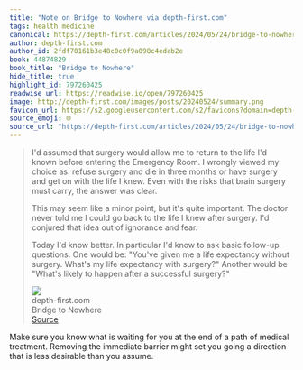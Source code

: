 ```yaml
---
title: "Note on Bridge to Nowhere via depth-first.com"
tags: health medicine
canonical: https://depth-first.com/articles/2024/05/24/bridge-to-nowhere/
author: depth-first.com
author_id: 2fdf70161b3e48c0c0f9a098c4edab2e
book: 44874829
book_title: "Bridge to Nowhere"
hide_title: true
highlight_id: 797260425
readwise_url: https://readwise.io/open/797260425
image: http://depth-first.com/images/posts/20240524/summary.png
favicon_url: https://s2.googleusercontent.com/s2/favicons?domain=depth-first.com
source_emoji: 🌐
source_url: "https://depth-first.com/articles/2024/05/24/bridge-to-nowhere/#:~:text=I%27d%20assumed%20that,a%20successful%20surgery%3F%22"
---
```


> I'd assumed that surgery would allow me to return to the life I'd known before entering the Emergency Room. I wrongly viewed my choice as: refuse surgery and die in three months or have surgery and get on with the life I knew. Even with the risks that brain surgery must carry, the answer was clear.
> 
> This may seem like a minor point, but it's quite important. The doctor never told me I could go back to the life I knew after surgery. I'd conjured that idea out of ignorance and fear.
> 
> Today I'd know better. In particular I'd know to ask basic follow-up questions. One would be: "You've given me a life expectancy without surgery. What's my life expectancy with surgery?" Another would be "What's likely to happen after a successful surgery?"
> <div class="quoteback-footer"><div class="quoteback-avatar"><img class="mini-favicon" src="https://s2.googleusercontent.com/s2/favicons?domain=depth-first.com"></div><div class="quoteback-metadata"><div class="metadata-inner"><span style="display:none">FROM:</span><div aria-label="depth-first.com" class="quoteback-author"> depth-first.com</div><div aria-label="Bridge to Nowhere" class="quoteback-title"> Bridge to Nowhere</div></div></div><div class="quoteback-backlink"><a target="_blank" aria-label="go to the full text of this quotation" rel="noopener" href="https://depth-first.com/articles/2024/05/24/bridge-to-nowhere/#:~:text=I%27d%20assumed%20that,a%20successful%20surgery%3F%22" class="quoteback-arrow"> Source</a></div></div>

Make sure you know what is waiting for you at the end of a path of medical treatment. Removing the immediate barrier might set you going a direction that is less desirable than you assume.